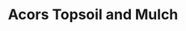 ---
title: "Acors Topsoil and Mulch"
url: /spotsylvania/acors-topsoil-and-mulch/
shop: garden centre
---